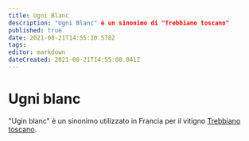 ```yaml
---
title: Ugni Blanc
description: "Ugni Blanc" è un sinonimo di "Trebbiano toscano"
published: true
date: 2021-08-21T14:55:10.578Z
tags: 
editor: markdown
dateCreated: 2021-08-21T14:55:08.041Z
---
```


# Ugni blanc

"Ugin blanc" è un sinonimo utilizzato in Francia per il vitigno [Trebbiano toscano](/vitigni/Italia/bacca-bianca/trebbiano-toscano).